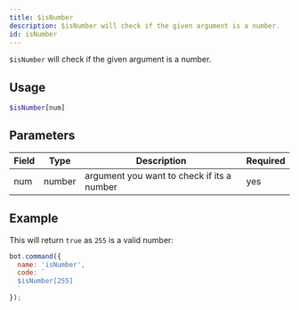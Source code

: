 ```yaml
---
title: $isNumber 
description: $isNumber will check if the given argument is a number.
id: isNumber
---
```


`$isNumber` will check if the given argument is a number.

## Usage

```php
$isNumber[num]
```

## Parameters 


| Field     | Type    | Description                                        | Required |
|-----------|---------|----------------------------------------------------|----------|
| num      | number  | argument you want to check if its a number          | yes      |


## Example

This will return `true` as `255` is a valid number:

```javascript
bot.command({
  name: 'isNumber',
  code: `
  $isNumber[255]
  `
});
```
